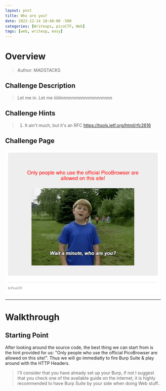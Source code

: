 ```yaml
---
layout: post
title: Who are you?
date: 2022-12-14 18:40:00 -500
categories: [Writeups, picoCTF, Web]
tags: [web, writeup, easy]
---
```


# Overview
> Author: MADSTACKS 
## Challenge Description
> Let me in. Let me iiiiiiinnnnnnnnnnnnnnnnnnnn 
## Challenge Hints
>1. It ain't much, but it's an RFC https://tools.ietf.org/html/rfc2616
## Challenge Page
![[Challenge Page]](https://github.com/Redhawk1EE7/Redhawk1EE7.github.io/blob/main/_posts/_img/picoCTF/who-are-you/1.png?raw=true "Challenge Page")
___________
# Walkthrough
## Starting Point
After looking around the source code, the best thing we can start from is the hint provided for us: "Only people who use the official PicoBrowser are allowed on this site!".
Thus we will go immediatly to fire Burp Suite & play around with the HTTP Headers.
> I'll consider that you have already set up your Burp, if not I suggest that you check one of the available guide on the internet, it is highly recommended to have Burp Suite by your side when doing Web stuff.. 
## 


